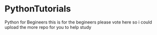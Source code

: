# PythonTutorials
Python for Begineers
this is for the begineers please vote here so i could upload the more repo for you to help study
